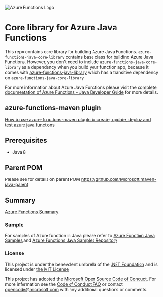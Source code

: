 ![Azure Functions Logo](https://raw.githubusercontent.com/Azure/azure-functions-cli/master/src/Azure.Functions.Cli/npm/assets/azure-functions-logo-color-raster.png)

# Core library for Azure Java Functions
This repo contains core library for building Azure Java Functions. `azure-functions-java-core-library` contains base class for building Azure Java Functions. 
However, you don't need to include `azure-functions-java-core-library` as a dependency when you build your function app, because it comes with [azure-functions-java-library](https://github.com/Azure/azure-functions-java-library)
which has a transitive dependency on `azure-functions-java-core-library`

For more information about Azure Java Functions please visit the [complete documentation of Azure Functions - Java Developer Guide](https://docs.microsoft.com/en-us/azure/azure-functions/functions-reference-java) for more details.

## azure-functions-maven plugin
[How to use azure-functions-maven plugin to create, update, deploy and test azure java functions](https://docs.microsoft.com/en-us/java/api/overview/azure/maven/azure-functions-maven-plugin/readme?view=azure-java-stable)

## Prerequisites

* Java 8

## Parent POM

Please see for details on parent POM https://github.com/Microsoft/maven-java-parent

## Summary

[Azure Functions Summary](https://github.com/Azure/azure-functions-java-library#summary)

### Sample

For samples of Azure function in Java please refer to [Azure Function Java Samples](https://github.com/Azure/azure-functions-java-library#sample)
and [Azure Functions Java Samples Repository](https://github.com/Azure-Samples/azure-functions-samples-java)

### License

This project is under the benevolent umbrella of the [.NET Foundation](http://www.dotnetfoundation.org/) and is licensed under [the MIT License](LICENSE.txt)

This project has adopted the [Microsoft Open Source Code of Conduct](https://opensource.microsoft.com/codeofconduct/). For more information see the [Code of Conduct FAQ](https://opensource.microsoft.com/codeofconduct/faq/) or contact [opencode@microsoft.com](mailto:opencode@microsoft.com) with any additional questions or comments.
